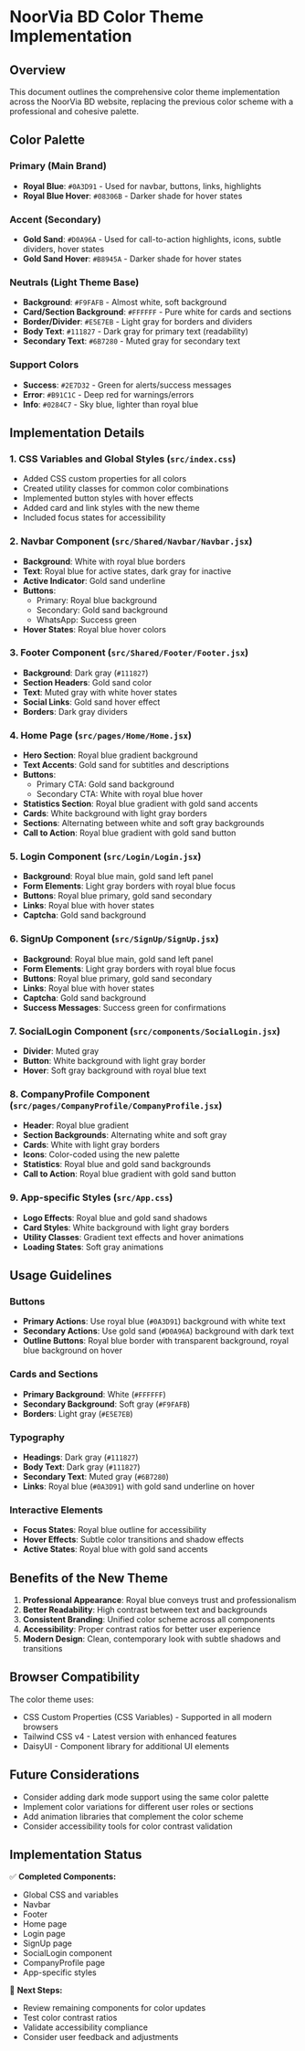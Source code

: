 # NoorVia BD Color Theme Implementation

## Overview
This document outlines the comprehensive color theme implementation across the NoorVia BD website, replacing the previous color scheme with a professional and cohesive palette.

## Color Palette

### Primary (Main Brand)
- **Royal Blue**: `#0A3D91` - Used for navbar, buttons, links, highlights
- **Royal Blue Hover**: `#08306B` - Darker shade for hover states

### Accent (Secondary)
- **Gold Sand**: `#D0A96A` - Used for call-to-action highlights, icons, subtle dividers, hover states
- **Gold Sand Hover**: `#B8945A` - Darker shade for hover states

### Neutrals (Light Theme Base)
- **Background**: `#F9FAFB` - Almost white, soft background
- **Card/Section Background**: `#FFFFFF` - Pure white for cards and sections
- **Border/Divider**: `#E5E7EB` - Light gray for borders and dividers
- **Body Text**: `#111827` - Dark gray for primary text (readability)
- **Secondary Text**: `#6B7280` - Muted gray for secondary text

### Support Colors
- **Success**: `#2E7D32` - Green for alerts/success messages
- **Error**: `#B91C1C` - Deep red for warnings/errors
- **Info**: `#0284C7` - Sky blue, lighter than royal blue

## Implementation Details

### 1. CSS Variables and Global Styles (`src/index.css`)
- Added CSS custom properties for all colors
- Created utility classes for common color combinations
- Implemented button styles with hover effects
- Added card and link styles with the new theme
- Included focus states for accessibility

### 2. Navbar Component (`src/Shared/Navbar/Navbar.jsx`)
- **Background**: White with royal blue borders
- **Text**: Royal blue for active states, dark gray for inactive
- **Active Indicator**: Gold sand underline
- **Buttons**: 
  - Primary: Royal blue background
  - Secondary: Gold sand background
  - WhatsApp: Success green
- **Hover States**: Royal blue hover colors

### 3. Footer Component (`src/Shared/Footer/Footer.jsx`)
- **Background**: Dark gray (`#111827`)
- **Section Headers**: Gold sand color
- **Text**: Muted gray with white hover states
- **Social Links**: Gold sand hover effect
- **Borders**: Dark gray dividers

### 4. Home Page (`src/pages/Home/Home.jsx`)
- **Hero Section**: Royal blue gradient background
- **Text Accents**: Gold sand for subtitles and descriptions
- **Buttons**: 
  - Primary CTA: Gold sand background
  - Secondary CTA: White with royal blue hover
- **Statistics Section**: Royal blue gradient with gold sand accents
- **Cards**: White background with light gray borders
- **Sections**: Alternating between white and soft gray backgrounds
- **Call to Action**: Royal blue gradient with gold sand button

### 5. Login Component (`src/Login/Login.jsx`)
- **Background**: Royal blue main, gold sand left panel
- **Form Elements**: Light gray borders with royal blue focus
- **Buttons**: Royal blue primary, gold sand secondary
- **Links**: Royal blue with hover states
- **Captcha**: Gold sand background

### 6. SignUp Component (`src/SignUp/SignUp.jsx`)
- **Background**: Royal blue main, gold sand left panel
- **Form Elements**: Light gray borders with royal blue focus
- **Buttons**: Royal blue primary, gold sand secondary
- **Links**: Royal blue with hover states
- **Captcha**: Gold sand background
- **Success Messages**: Success green for confirmations

### 7. SocialLogin Component (`src/components/SocialLogin.jsx`)
- **Divider**: Muted gray
- **Button**: White background with light gray border
- **Hover**: Soft gray background with royal blue text

### 8. CompanyProfile Component (`src/pages/CompanyProfile/CompanyProfile.jsx`)
- **Header**: Royal blue gradient
- **Section Backgrounds**: Alternating white and soft gray
- **Cards**: White with light gray borders
- **Icons**: Color-coded using the new palette
- **Statistics**: Royal blue and gold sand backgrounds
- **Call to Action**: Royal blue gradient with gold sand button

### 9. App-specific Styles (`src/App.css`)
- **Logo Effects**: Royal blue and gold sand shadows
- **Card Styles**: White background with light gray borders
- **Utility Classes**: Gradient text effects and hover animations
- **Loading States**: Soft gray animations

## Usage Guidelines

### Buttons
- **Primary Actions**: Use royal blue (`#0A3D91`) background with white text
- **Secondary Actions**: Use gold sand (`#D0A96A`) background with dark text
- **Outline Buttons**: Royal blue border with transparent background, royal blue background on hover

### Cards and Sections
- **Primary Background**: White (`#FFFFFF`)
- **Secondary Background**: Soft gray (`#F9FAFB`)
- **Borders**: Light gray (`#E5E7EB`)

### Typography
- **Headings**: Dark gray (`#111827`)
- **Body Text**: Dark gray (`#111827`)
- **Secondary Text**: Muted gray (`#6B7280`)
- **Links**: Royal blue (`#0A3D91`) with gold sand underline on hover

### Interactive Elements
- **Focus States**: Royal blue outline for accessibility
- **Hover Effects**: Subtle color transitions and shadow effects
- **Active States**: Royal blue with gold sand accents

## Benefits of the New Theme

1. **Professional Appearance**: Royal blue conveys trust and professionalism
2. **Better Readability**: High contrast between text and backgrounds
3. **Consistent Branding**: Unified color scheme across all components
4. **Accessibility**: Proper contrast ratios for better user experience
5. **Modern Design**: Clean, contemporary look with subtle shadows and transitions

## Browser Compatibility

The color theme uses:
- CSS Custom Properties (CSS Variables) - Supported in all modern browsers
- Tailwind CSS v4 - Latest version with enhanced features
- DaisyUI - Component library for additional UI elements

## Future Considerations

- Consider adding dark mode support using the same color palette
- Implement color variations for different user roles or sections
- Add animation libraries that complement the color scheme
- Consider accessibility tools for color contrast validation

## Implementation Status

✅ **Completed Components:**
- Global CSS and variables
- Navbar
- Footer
- Home page
- Login page
- SignUp page
- SocialLogin component
- CompanyProfile page
- App-specific styles

🔄 **Next Steps:**
- Review remaining components for color updates
- Test color contrast ratios
- Validate accessibility compliance
- Consider user feedback and adjustments

